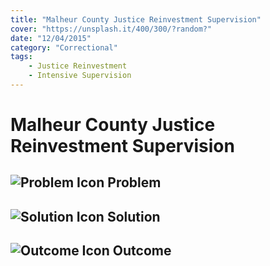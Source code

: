 ```yaml
---
title: "Malheur County Justice Reinvestment Supervision"
cover: "https://unsplash.it/400/300/?random?"
date: "12/04/2015"
category: "Correctional"
tags:
    - Justice Reinvestment
    - Intensive Supervision  
---
```


# Malheur County Justice Reinvestment Supervision

## ![Problem Icon](https://github.com/google/material-design-icons/raw/master/alert/1x_web/ic_error_outline_black_48dp.png "Problem") Problem

## ![Solution Icon](https://github.com/google/material-design-icons/raw/master/action/1x_web/ic_lightbulb_outline_black_48dp.png "Solution") Solution

## ![Outcome Icon](https://github.com/google/material-design-icons/raw/master/action/1x_web/ic_view_list_black_48dp.png "Outcome") Outcome
